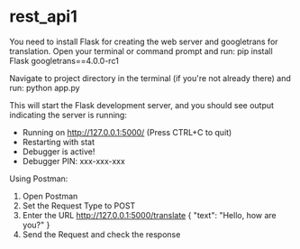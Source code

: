 # rest_api1
You need to install Flask for creating the web server and googletrans for translation. Open your terminal or command prompt and run:
pip install Flask googletrans==4.0.0-rc1

Navigate to project directory in the terminal (if you're not already there) and run:
python app.py

This will start the Flask development server, and you should see output indicating the server is running:
* Running on http://127.0.0.1:5000/ (Press CTRL+C to quit)
* Restarting with stat
* Debugger is active!
* Debugger PIN: xxx-xxx-xxx

Using Postman:
1. Open Postman
2. Set the Request Type to POST
3. Enter the URL http://127.0.0.1:5000/translate
	{
    		"text": "Hello, how are you?"
	}
4. Send the Request and check the response
